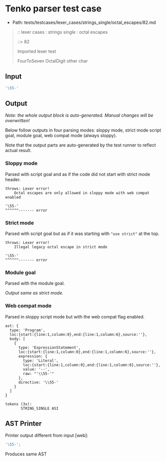 # Tenko parser test case

- Path: tests/testcases/lexer_cases/strings_single/octal_escapes/82.md

> :: lexer cases : strings single : octal escapes
>
> ::> 82
>
> Imported lexer test
>
> FourToSeven OctalDigit other char

## Input

`````js
'\55-'
`````

## Output

_Note: the whole output block is auto-generated. Manual changes will be overwritten!_

Below follow outputs in four parsing modes: sloppy mode, strict mode script goal, module goal, web compat mode (always sloppy).

Note that the output parts are auto-generated by the test runner to reflect actual result.

### Sloppy mode

Parsed with script goal and as if the code did not start with strict mode header.

`````
throws: Lexer error!
    Octal escapes are only allowed in sloppy mode with web compat enabled

'\55-'
^^^^^^------- error
`````

### Strict mode

Parsed with script goal but as if it was starting with `"use strict"` at the top.

`````
throws: Lexer error!
    Illegal legacy octal escape in strict mode

'\55-'
^^^^^^------- error
`````


### Module goal

Parsed with the module goal.

_Output same as strict mode._

### Web compat mode

Parsed in sloppy script mode but with the web compat flag enabled.

`````
ast: {
  type: 'Program',
  loc:{start:{line:1,column:0},end:{line:1,column:6},source:''},
  body: [
    {
      type: 'ExpressionStatement',
      loc:{start:{line:1,column:0},end:{line:1,column:6},source:''},
      expression: {
        type: 'Literal',
        loc:{start:{line:1,column:0},end:{line:1,column:6},source:''},
        value: '--',
        raw: "'\\55-'"
      },
      directive: '\\55-'
    }
  ]
}

tokens (3x):
       STRING_SINGLE ASI
`````


## AST Printer

Printer output different from input [web]:

````js
'\55-';
````

Produces same AST
